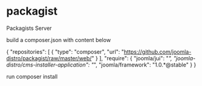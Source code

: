 packagist
=========

Packagists Server

build a composer.json with content below

{
    "repositories": [ { "type": "composer", "url": "https://github.com/joomla-distro/packagist/raw/master/web/" } ],
    "require": {
    	"joomla/jui": "*",
        "joomla-distro/cms-installer-application": "*",
        "joomla/framework": "1.0.*@stable"
    }
}

run composer install
